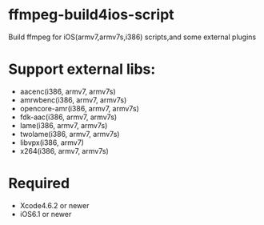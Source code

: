 ffmpeg-build4ios-script
=======================

Build ffmpeg for iOS(armv7,armv7s,i386) scripts,and some external plugins



Support external libs:
=========================
- aacenc(i386, armv7, armv7s)
- amrwbenc(i386, armv7, armv7s)
- opencore-amr(i386, armv7, armv7s)
- fdk-aac(i386, armv7, armv7s)
- lame(i386, armv7, armv7s)
- twolame(i386, armv7, armv7s)
- libvpx(i386, armv7)
- x264(i386, armv7, armv7s)
	

Required
========
- Xcode4.6.2 or newer
- iOS6.1 or newer
  
